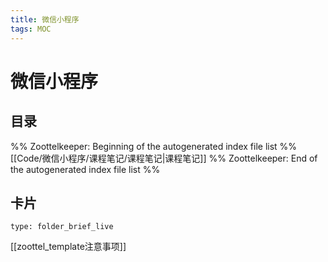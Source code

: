 ```yaml
---
title: 微信小程序
tags: MOC
---
```

# 微信小程序

## 目录



%% Zoottelkeeper: Beginning of the autogenerated index file list  %%
 [[Code/微信小程序/课程笔记/课程笔记|课程笔记]]
%% Zoottelkeeper: End of the autogenerated index file list  %%












## 卡片

```ccard
type: folder_brief_live
```




















[[zoottel_template注意事项]]